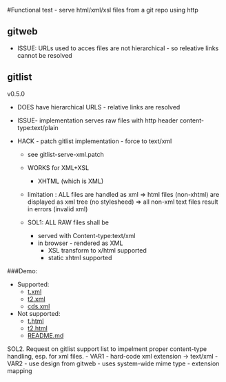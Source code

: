 

#Functional test - serve html/xml/xsl files from a git repo using http

## gitweb
- ISSUE: URLs used to acces files are not hierarchical - so releative links cannot be resolved

##  gitlist
v0.5.0
- DOES have hierarchical URLS - relative links are resolved

- ISSUE- implementation serves raw files with http header content-type:text/plain

- HACK - patch gitlist implementation - force  to text/xml
    - see gitlist-serve-xml.patch
    - WORKS for XML+XSL
        + XHTML (which is XML)
    - limitation : ALL files are handled as xml 
        => html files (non-xhtml) are displayed as xml tree (no stylesheed)
        => all non-xml text files result in errors (invalid xml)

    - SOL1: ALL RAW files shall be 
        - served with Content-type:text/xml
        - in browser - rendered as XML
            - XSL transform to x/html supported
            - static xhtml supported  

###Demo:
- Supported:
  - [t.xml](../../raw/master/t.xml)
  - [t2.xml](../../raw/master/t2.xml)
  - [cds.xml](../../raw/master/cds.xml)
- Not supported:
  - [t.html](../../raw/master/t.html)
  - [t2.html](../../raw/master/t2.html)
  - [README.md](../../raw/master/README.md)

SOL2. Request on gitlist support list to impelment proper content-type handling,
esp. for xml files.
    - VAR1 - hard-code xml extension -> text/xml 
    - VAR2 - use design from gitweb
        - uses system-wide mime type - extension mapping

